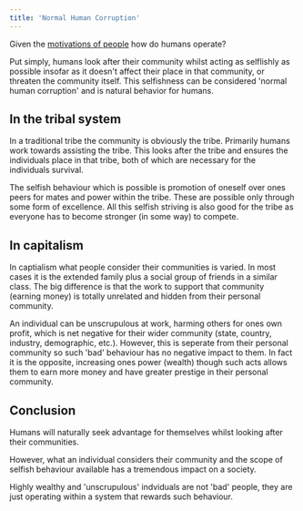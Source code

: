 ```yaml
---
title: 'Normal Human Corruption'
---
```


Given the [motivations of people](what-motivates-people) how do humans operate?

Put simply, humans look after their community whilst acting as selflishly as possible insofar as it doesn't affect their place in that community, or threaten the community itself. This selfishness can be considered 'normal human corruption' and is natural behavior for humans.

## In the tribal system

In a traditional tribe the community is obviously the tribe. Primarily humans work towards assisting the tribe. This looks after the tribe and ensures the individuals place in that tribe, both of which are necessary for the individuals survival.

The selfish behaviour which is possible is promotion of oneself over ones peers for mates and power within the tribe. These are possible only through some form of excellence. All this selfish striving is also good for the tribe as everyone has to become stronger (in some way) to compete.

## In capitalism

In captialism what people consider their communities is varied. In most cases it is the extended family plus a social group of friends in a similar class. The big difference is that the work to support that community (earning money) is totally unrelated and hidden from their personal community.

An individual can be unscrupulous at work, harming others for ones own profit, which is net negative for their wider community (state, country, industry, demographic, etc.). However, this is seperate from their personal community so such 'bad' behaviour has no negative impact to them. In fact it is the opposite, increasing ones power (wealth) though such acts allows them to earn more money and have greater prestige in their personal community.

## Conclusion

Humans will naturally seek advantage for themselves whilst looking after their communities.

However, what an individual considers their community and the scope of selfish behaviour available has a tremendous impact on a society.

Highly wealthy and 'unscrupulous' indviduals are not 'bad' people, they are just operating within a system that rewards such behaviour.
